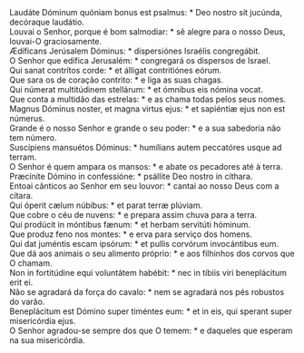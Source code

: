 <div class="dropcap text-justify">Laudáte Dóminum quóniam bonus est psalmus: * Deo nostro sit jucúnda, decóraque laudátio.</div>
<div class="dropcap text-justify">Louvai o Senhor, porque é bom salmodiar: * sê alegre para o nosso Deus, louvai-O graciosamente.</div>
<div class="text-justify">Ædíficans Jerúsalem Dóminus: * dispersiónes Israélis congregábit.</div>
<div class="text-justify">O Senhor que edifica Jerusalém: * congregará os dispersos de Israel.</div>
<div class="text-justify">Qui sanat contrítos corde: * et álligat contritiónes eórum.</div>
<div class="text-justify">Que sara os de coração contrito: * e liga as suas chagas.</div>
<div class="text-justify">Qui númerat multitúdinem stellárum: * et ómnibus eis nómina vocat.</div>
<div class="text-justify">Que conta a multidão das estrelas: * e as chama todas pelos seus nomes.</div>
<div class="text-justify">Magnus Dóminus noster, et magna virtus ejus: * et sapiéntiæ ejus non est númerus.</div>
<div class="text-justify">Grande é o nosso Senhor e grande o seu poder: * e a sua sabedoria não tem número.</div>
<div class="text-justify">Suscípiens mansuétos Dóminus: * humílians autem peccatóres usque ad terram.</div>
<div class="text-justify">O Senhor é quem ampara os mansos: * e abate os pecadores até à terra.</div>
<div class="text-justify">Præcínite Dómino in confessióne: * psállite Deo nostro in cíthara.</div>
<div class="text-justify">Entoai cânticos ao Senhor em seu louvor: * cantai ao nosso Deus com a cítara.</div>
<div class="text-justify">Qui óperit cælum núbibus: * et parat terræ plúviam.</div>
<div class="text-justify">Que cobre o céu de nuvens: * e prepara assim chuva para a terra.</div>
<div class="text-justify">Qui prodúcit in móntibus fænum: * et herbam servitúti hóminum.</div>
<div class="text-justify">Que produz feno nos montes: * e erva para serviço dos homens.</div>
<div class="text-justify">Qui dat juméntis escam ipsórum: * et pullis corvórum invocántibus eum.</div>
<div class="text-justify">Que dá aos animais o seu alimento próprio: * e aos filhinhos dos corvos que O chamam.</div>
<div class="text-justify">Non in fortitúdine equi voluntátem habébit: * nec in tíbiis viri beneplácitum erit ei.</div>
<div class="text-justify">Não se agradará da força do cavalo: * nem se agradará nos pés robustos do varão.</div>
<div class="text-justify">Beneplácitum est Dómino super timéntes eum: * et in eis, qui sperant super misericórdia ejus.</div>
<div class="text-justify">O Senhor agradou-se sempre dos que O temem: * e daqueles que esperam na sua misericórdia.</div>
